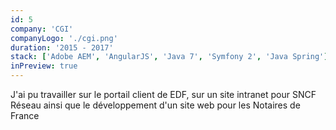 ```yaml
---
id: 5
company: 'CGI'
companyLogo: './cgi.png'
duration: '2015 - 2017'
stack: ['Adobe AEM', 'AngularJS', 'Java 7', 'Symfony 2', 'Java Spring']
inPreview: true
---
```


J'ai pu travailler sur le portail client de EDF, sur un site intranet pour SNCF Réseau ainsi que le développement d'un site web pour les Notaires de France
